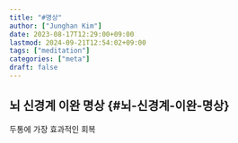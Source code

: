 ```yaml
---
title: "#명상"
author: ["Junghan Kim"]
date: 2023-08-17T12:29:00+09:00
lastmod: 2024-09-21T12:54:02+09:00
tags: ["meditation"]
categories: ["meta"]
draft: false
---
```


## 뇌 신경계 이완 명상 {#뇌-신경계-이완-명상}

두통에 가장 효과적인 회복
